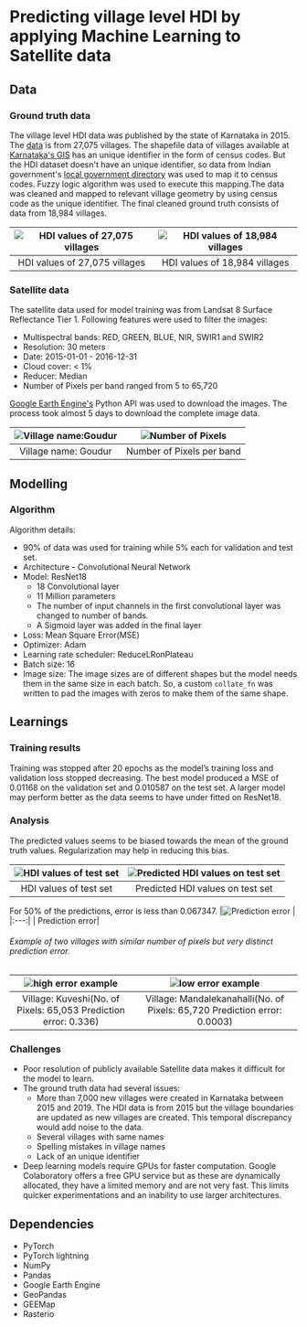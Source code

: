 # Predicting village level HDI by applying Machine Learning to Satellite data

## Data

### Ground truth data

The village level HDI data was published by the state of Karnataka in 2015. The [data](http://www.sirdmysore.gov.in/GPHDI/GPandVillageHDIReport.pdf) is from 27,075 villages. The shapefile data of villages available at [Karnataka's GIS](https://kgis.ksrsac.in/kgis/) has an unique identifier in the form of census codes. But the HDI dataset doesn't have an unique identifier, so data from Indian government's [local government directory](https://lgdirectory.gov.in/) was used to map it to census codes. Fuzzy logic algorithm was used to execute this mapping.The data was cleaned and mapped to relevant village geometry by using census code as the unique identifier. The final cleaned ground truth consists of data from 18,984 villages.

|![HDI values of 27,075 villages](https://github.com/ishgirwan/hdi_prediction/blob/master/readme_images/HDI%20of%2027%2C075%20villages.png) | ![HDI values of 18,984 villages](https://github.com/ishgirwan/hdi_prediction/blob/master/readme_images/HDI%20of%2018%2C984%20villages.png)
|:---:|:---:|
| HDI values of 27,075 villages|HDI values of 18,984 villages |

### Satellite data

The satellite data used for model training was from Landsat 8 Surface Reflectance Tier 1. Following features were used to filter the images:
* Multispectral bands: RED, GREEN, BLUE, NIR, SWIR1 and SWIR2 
* Resolution: 30 meters
* Date: 2015-01-01 - 2016-12-31
* Cloud cover: < 1%
* Reducer: Median 
* Number of Pixels per band ranged from 5 to 65,720

[Google Earth Engine's](https://earthengine.google.com/) Python API was used to download the images. The process took almost 5 days to download the complete image data.

|![Village name:Goudur](https://github.com/ishgirwan/hdi_prediction/blob/master/readme_images/village.png) | ![Number of Pixels](https://github.com/ishgirwan/hdi_prediction/blob/master/readme_images/number%20of%20pixels.png)
|:---:|:---:|
| Village name: Goudur| Number of Pixels per band |

## Modelling
### Algorithm
Algorithm details:
* 90% of data was used for training while 5% each for validation and test set.
* Architecture - Convolutional Neural Network 
* Model: ResNet18
  * 18 Convolutional layer
  * 11 Million parameters
  * The number of input channels in the first convolutional layer was changed to number of bands.
  * A Sigmoid layer was added in the final layer
* Loss: Mean Square Error(MSE)
* Optimizer: Adam
* Learning rate scheduler: ReduceLRonPlateau
* Batch size: 16
* Image size: The image sizes are of different shapes but the model needs them in the same size in each batch. So, a custom `collate_fn` was written to pad the images with zeros to make them of the same shape. 

## Learnings
### Training results
Training was stopped after 20 epochs as the model’s training loss and validation loss stopped decreasing. The best model produced a MSE of 0.01168 on the validation set and 0.010587 on the test set. A larger model may perform better as the data seems to have under fitted on ResNet18. 

### Analysis
The predicted values seems to be biased towards the mean of the ground truth values. Regularization may help in reducing this bias.

|![HDI values of test set](https://github.com/ishgirwan/hdi_prediction/blob/master/readme_images/test%20set%20values.png) | ![Predicted HDI values on test set](https://github.com/ishgirwan/hdi_prediction/blob/master/readme_images/Prediction%20%20on%20test%20set.png)
|:---:|:---:|
| HDI values of test set| Predicted HDI values on test set|


For 50% of the predictions, error is less than 0.067347.
|![Prediction error](https://github.com/ishgirwan/hdi_prediction/blob/master/readme_images/prediction%20error.png) |
|:---:|
| Prediction error|

###### Example of two villages with similar number of pixels but very distinct prediction error.

|![high error example](https://github.com/ishgirwan/hdi_prediction/blob/master/readme_images/high%20error%20image.png) | ![low error example](https://github.com/ishgirwan/hdi_prediction/blob/master/readme_images/low%20error%20image.png)|
|:---:|:---:|
| Village: Kuveshi(No. of Pixels: 65,053 Prediction error: 0.336)| Village: Mandalekanahalli(No. of Pixels: 65,720 Prediction error: 0.0003) |

### Challenges
* Poor resolution of publicly available Satellite data makes it difficult for the model to learn.
* The ground truth data had several issues:
  * More than 7,000 new villages were created in Karnataka between 2015 and 2019. The HDI data is from 2015 but the village boundaries are updated as new villages are created. This temporal discrepancy would add noise to the data.
  * Several villages with same names
  * Spelling mistakes in village names
  * Lack of an unique identifier
* Deep learning models require GPUs for faster computation. Google Colaboratory offers a free GPU service but as these are dynamically allocated, they have a limited memory and are not very fast. This limits quicker experimentations and an inability to use larger architectures. 

## Dependencies
* PyTorch
* PyTorch lightning
* NumPy
* Pandas
* Google Earth Engine
* GeoPandas
* GEEMap
* Rasterio
